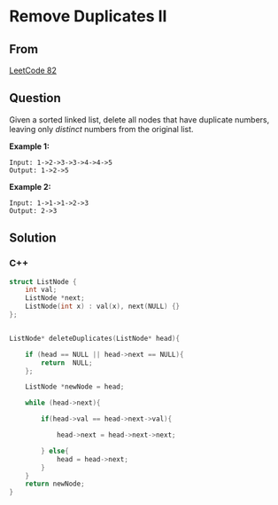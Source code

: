 # Remove Duplicates II   



## From 

[LeetCode 82](https://leetcode.com/problems/remove-duplicates-from-sorted-list-ii/description/)





## Question

Given a sorted linked list, delete all nodes that have duplicate numbers, leaving only *distinct* numbers from the original list.

**Example 1:**

```
Input: 1->2->3->3->4->4->5
Output: 1->2->5

```

**Example 2:**

```
Input: 1->1->1->2->3
Output: 2->3

```



## Solution  

### C++

```c++
struct ListNode {
    int val;
    ListNode *next;
    ListNode(int x) : val(x), next(NULL) {}
};


ListNode* deleteDuplicates(ListNode* head){

    if (head == NULL || head->next == NULL){
        return  NULL;
    };

    ListNode *newNode = head;

    while (head->next){

        if(head->val == head->next->val){

            head->next = head->next->next;

        } else{
            head = head->next;
        }
    }
    return newNode;
}
```

